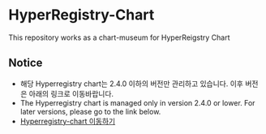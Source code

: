 # HyperRegistry-Chart

This repository works as a chart-museum for HyperReigstry Chart

## Notice
* 해당 Hyperregistry chart는 2.4.0 이하의 버전만 관리하고 있습니다. 이후 버전은 아래의 링크로 이동바랍니다.
* The Hyperregistry chart is managed only in version 2.4.0 or lower. For later versions, please go to the link below.
* [Hyperregistry-chart 이동하기](https://github.com/tmax-cloud/harbor-helm)
